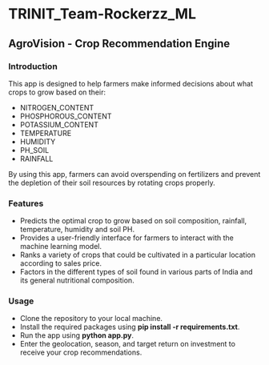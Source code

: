 # TRINIT_Team-Rockerzz_ML

## AgroVision - Crop Recommendation Engine

### Introduction

This app is designed to help farmers make informed decisions about what crops to grow based on their:
+ NITROGEN_CONTENT
+ PHOSPHOROUS_CONTENT
+ POTASSIUM_CONTENT
+ TEMPERATURE
+ HUMIDITY
+ PH_SOIL
+ RAINFALL

By using this app, farmers can avoid overspending on fertilizers and prevent the depletion of their soil resources by rotating crops properly.

### Features

+ Predicts the optimal crop to grow based on soil composition, rainfall, temperature, humidity and soil PH.
+ Provides a user-friendly interface for farmers to interact with the machine learning model.
+ Ranks a variety of crops that could be cultivated in a particular location according to sales price.
+ Factors in the different types of soil found in various parts of India and its general nutritional composition.

### Usage

- Clone the repository to your local machine.
- Install the required packages using **pip install -r requirements.txt**.
- Run the app using **python app.py**.
- Enter the geolocation, season, and target return on investment to receive your crop recommendations.
